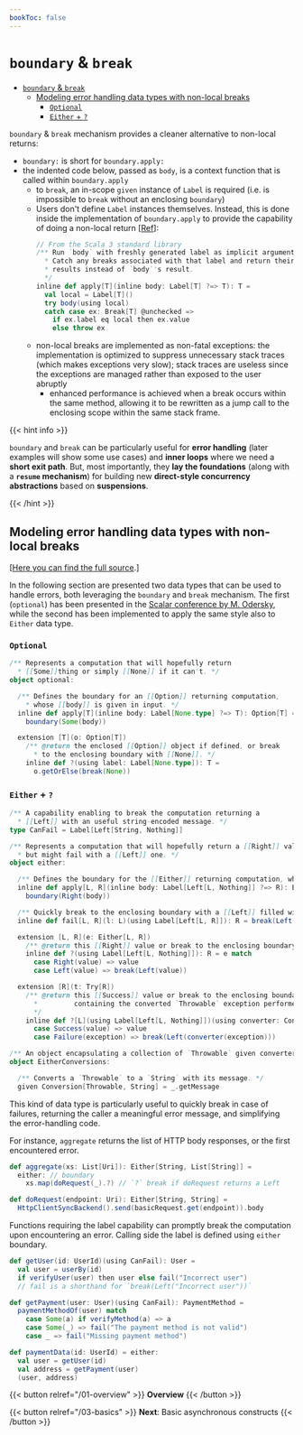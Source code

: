 ```yaml
---
bookToc: false
---
```


# `boundary` & `break`

- [`boundary` \& `break`](#boundary--break)
  - [Modeling error handling data types with non-local breaks](#modeling-error-handling-data-types-with-non-local-breaks)
    - [`Optional`](#optional)
    - [`Either` + `?`](#either--)

`boundary` & `break` mechanism provides a cleaner alternative to non-local returns:

- `boundary:` is short for `boundary.apply:`
- the indented code below, passed as `body`, is a context function that is called within `boundary.apply`
  - to `break`, an in-scope `given` instance of `Label` is required (i.e. is impossible to `break` without an enclosing `boundary`)
  - Users don't define `Label` instances themselves. Instead, this is done inside the implementation of `boundary.apply` to provide the capability of doing a non-local return [[Ref](https://github.com/lampepfl/dotty/blob/3.3.0-RC4/library/src/scala/util/boundary.scala)]:
    ```scala
    // From the Scala 3 standard library
    /** Run `body` with freshly generated label as implicit argument. 
      * Catch any breaks associated with that label and return their 
      * results instead of `body`'s result.
      */
    inline def apply[T](inline body: Label[T] ?=> T): T =
      val local = Label[T]()
      try body(using local)
      catch case ex: Break[T] @unchecked =>
        if ex.label eq local then ex.value
        else throw ex
    ```
  - non-local breaks are implemented as non-fatal exceptions: the implementation is optimized to suppress unnecessary stack traces (which makes exceptions very slow); stack traces are useless since the exceptions are managed rather than exposed to the user abruptly
    - enhanced performance is achieved when a break occurs within the same method, allowing it to be rewritten as a jump call to the enclosing scope within the same stack frame.

{{< hint info >}}

`boundary` and `break` can be particularly useful for **error handling** (later examples will show some use cases) and **inner loops** where we need a **short exit path**.
But, most importantly, they **lay the foundations** (along with a **`resume` mechanism**) for building new **direct-style concurrency abstractions** based on **suspensions**.

{{< /hint >}}

## Modeling error handling data types with non-local breaks

[[Here you can find the full source](https://github.com/tassiLuca/direct-style-experiments/tree/master/commons/src/main/scala/io/github/tassiLuca/dse/boundaries).]

In the following section are presented two data types that can be used to handle errors, both leveraging the `boundary` and `break` mechanism.
The first (`optional`) has been presented in the [Scalar conference by M. Odersky](https://www.google.com/search?client=safari&rls=en&q=direct+style+odersky&ie=UTF-8&oe=UTF-8), while the second has been implemented to apply the same style also to `Either` data type.

### `Optional`

```scala
/** Represents a computation that will hopefully return 
  * [[Some]]thing or simply [[None]] if it can't. */
object optional:

  /** Defines the boundary for an [[Option]] returning computation,
    * whose [[body]] is given in input. */
  inline def apply[T](inline body: Label[None.type] ?=> T): Option[T] =
    boundary(Some(body))

  extension [T](o: Option[T])
    /** @return the enclosed [[Option]] object if defined, or break 
      * to the enclosing boundary with [[None]]. */
    inline def ?(using label: Label[None.type]): T =
      o.getOrElse(break(None))
```

### `Either` + `?`

```scala
/** A capability enabling to break the computation returning a 
  * [[Left]] with an useful string-encoded message. */
type CanFail = Label[Left[String, Nothing]]

/** Represents a computation that will hopefully return a [[Right]] value, 
  * but might fail with a [[Left]] one. */
object either:

  /** Defines the boundary for the [[Either]] returning computation, whose [[body]] is given in input. */
  inline def apply[L, R](inline body: Label[Left[L, Nothing]] ?=> R): Either[L, R] =
    boundary(Right(body))

  /** Quickly break to the enclosing boundary with a [[Left]] filled with [[l]]. */
  inline def fail[L, R](l: L)(using Label[Left[L, R]]): R = break(Left(l))

  extension [L, R](e: Either[L, R])
    /** @return this [[Right]] value or break to the enclosing boundary with the [[Left]] value. */
    inline def ?(using Label[Left[L, Nothing]]): R = e match
      case Right(value) => value
      case Left(value) => break(Left(value))

  extension [R](t: Try[R])
    /** @return this [[Success]] value or break to the enclosing boundary with a [[Left]] 
      *         containing the converted `Throwable` exception performed by the implicit [[converter]].
      */
    inline def ?[L](using Label[Left[L, Nothing]])(using converter: Conversion[Throwable, L]): R = t match
      case Success(value) => value
      case Failure(exception) => break(Left(converter(exception)))

/** An object encapsulating a collection of `Throwable` given converters. */
object EitherConversions:

  /** Converts a `Throwable` to a `String` with its message. */
  given Conversion[Throwable, String] = _.getMessage
```

This kind of data type is particularly useful to quickly break in case of failures, returning the caller a meaningful error message, and simplifying the error-handling code.

For instance, `aggregate` returns the list of HTTP body responses, or the first encountered error.

```scala
def aggregate(xs: List[Uri]): Either[String, List[String]] =
  either: // boundary
    xs.map(doRequest(_).?) // `?` break if doRequest returns a Left

def doRequest(endpoint: Uri): Either[String, String] =
  HttpClientSyncBackend().send(basicRequest.get(endpoint)).body
```

Functions requiring the label capability can promptly break the computation upon encountering an error. 
Calling side the label is defined using `either` boundary.

```scala
def getUser(id: UserId)(using CanFail): User =
  val user = userBy(id)
  if verifyUser(user) then user else fail("Incorrect user")
  // fail is a shorthand for `break(Left("Incorrect user"))`

def getPayment(user: User)(using CanFail): PaymentMethod =
  paymentMethodOf(user) match
    case Some(a) if verifyMethod(a) => a
    case Some(_) => fail("The payment method is not valid")
    case _ => fail("Missing payment method")

def paymentData(id: UserId) = either:
  val user = getUser(id)
  val address = getPayment(user)
  (user, address)
```


{{< button relref="/01-overview" >}} **Overview** {{< /button >}}

{{< button relref="/03-basics" >}} **Next**: Basic asynchronous constructs {{< /button >}}
